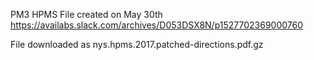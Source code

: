PM3 HPMS File created on May 30th
  https://availabs.slack.com/archives/D053DSX8N/p1527702369000760

  File downloaded as nys.hpms.2017.patched-directions.pdf.gz
